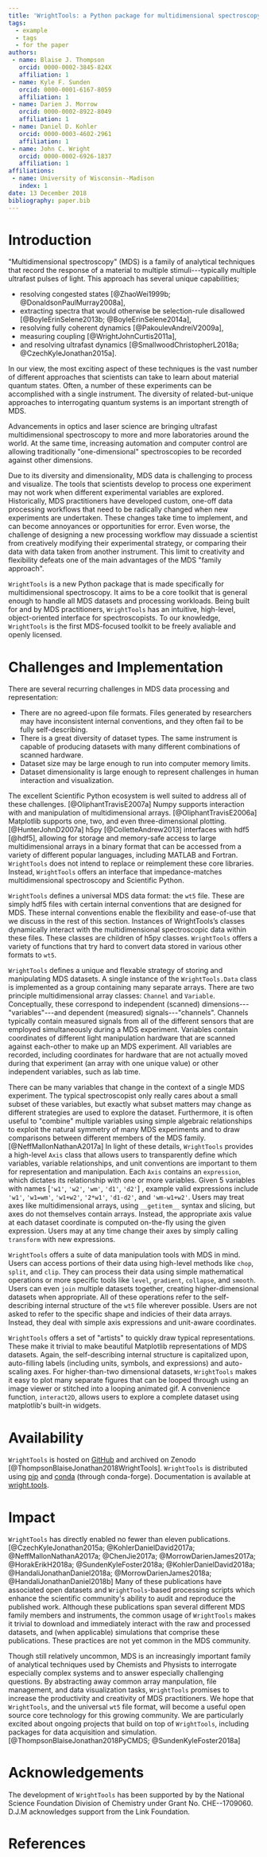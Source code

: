```yaml
---
title: 'WrightTools: a Python package for multidimensional spectroscopy'
tags:
  - example
  - tags
  - for the paper
authors:
 - name: Blaise J. Thompson
   orcid: 0000-0002-3845-824X
   affiliation: 1
 - name: Kyle F. Sunden
   orcid: 0000-0001-6167-8059
   affiliation: 1
 - name: Darien J. Morrow
   orcid: 0000-0002-8922-8049
   affiliation: 1
 - name: Daniel D. Kohler
   orcid: 0000-0003-4602-2961
   affiliation: 1
 - name: John C. Wright
   orcid: 0000-0002-6926-1837
   affiliation: 1
affiliations:
 - name: University of Wisconsin--Madison
   index: 1
date: 13 December 2018
bibliography: paper.bib
---
```


# Introduction

"Multidimensional spectroscopy" (MDS) is a family of analytical techniques that record the response of a material to multiple stimuli---typically multiple ultrafast pulses of light.
This approach has several unique capabilities;

- resolving congested states [@ZhaoWei1999b; @DonaldsonPaulMurray2008a],
- extracting spectra that would otherwise be selection-rule disallowed [@BoyleErinSelene2013b; @BoyleErinSelene2014a],
- resolving fully coherent dynamics [@PakoulevAndreiV2009a],
- measuring coupling [@WrightJohnCurtis2011a],
- and resolving ultrafast dynamics [@SmallwoodChristopherL2018a; @CzechKyleJonathan2015a].

In our view, the most exciting aspect of these techniques is the vast number of different approaches that scientists can take to learn about material quantum states.
Often, a number of these experiments can be accomplished with a single instrument.
The diversity of related-but-unique approaches to interrogating quantum systems is an important strength of MDS.

Advancements in optics and laser science are bringing ultrafast multidimensional spectroscopy to more and more laboratories around the world.
At the same time, increasing automation and computer control are allowing traditionally "one-dimensional" spectroscopies to be recorded against other dimensions.

Due to its diversity and dimensionality, MDS data is challenging to process and visualize.
The tools that scientists develop to process one experiment may not work when different experimental variables are explored.
Historically, MDS practitioners have developed custom, one-off data processing workflows that need to be radically changed when new experiments are undertaken.
These changes take time to implement, and can become annoyances or opportunities for error.
Even worse, the challenge of designing a new processing workflow may dissuade a scientist from creatively modifying their experimental strategy, or comparing their data with data taken from another instrument.
This limit to creativity and flexibility defeats one of the main advantages of the MDS "family approach".

``WrightTools`` is a new Python package that is made specifically for multidimensional spectroscopy.
It aims to be a core toolkit that is general enough to handle all MDS datasets and processing workloads.
Being built for and by MDS practitioners, ``WrightTools`` has an intuitive, high-level, object-oriented interface for spectroscopists.
To our knowledge, ``WrightTools`` is the first MDS-focused toolkit to be freely avaliable and openly licensed.

# Challenges and Implementation

There are several recurring challenges in MDS data processing and representation:

- There are no agreed-upon file formats. Files generated by researchers may have inconsistent internal conventions, and they often fail to be fully self-describing.
- There is a great diversity of dataset types. The same instrument is capable of producing datasets with many different combinations of scanned hardware.
- Dataset size may be large enough to run into computer memory limits.
- Dataset dimensionality is large enough to represent challenges in human interaction and visualization.

The excellent Scientific Python ecosystem is well suited to address all of these challenges. [@OliphantTravisE2007a]
Numpy supports interaction with and manipulation of multidimensional arrays. [@OliphantTravisE2006a]
Matplotlib supports one, two, and even three-dimensional plotting. [@HunterJohnD2007a]
h5py [@ColletteAndrew2013] interfaces with hdf5 [@hdf5], allowing for storage and memory-safe access to large multidimensional arrays in a binary format that can be accessed from a variety of different popular languages, including MATLAB and Fortran.
``WrightTools`` does not intend to replace or reimplement these core libraries.
Instead, ``WrightTools`` offers an interface that impedance-matches multidimensional spectroscopy and Scientific Python.

``WrightTools`` defines a universal MDS data format: the ``wt5`` file.
These are simply hdf5 files with certain internal conventions that are designed for MDS.
These internal conventions enable the flexibility and ease-of-use that we discuss in the rest of this section.
Instances of WrightTools’s classes dynamically interact with the multidimensional spectroscopic data within these files.
These classes are children of h5py classes.
``WrightTools`` offers a variety of functions that try hard to convert data stored in various other formats to ``wt5``.

``WrightTools`` defines a unique and flexable strategy of storing and manipulating MDS datasets.
A single instance of the `WrightTools.Data` class is implemented as a group containing many separate arrays.
There are two principle multidimensional array classes: ``Channel`` and ``Variable``.
Conceptually, these correspond to independent (scanned) dimensions---"variables"---and dependent (measured) signals---"channels".
Channels typically contain measured signals from all of the different sensors that are employed simultaneously during a MDS experiment.
Variables contain coordinates of different light manipulation hardware that are scanned against each-other to make up an MDS experiment.
All variables are recorded, including coordinates for hardware that are not actually moved during that experiment (an array with one unique value) or other independent variables, such as lab time.

There can be many variables that change in the context of a single MDS experiment.
The typical spectroscopist only really cares about a small subset of these variables, but exactly what subset matters may change as different strategies are used to explore the dataset.
Furthermore, it is often useful to "combine" multiple variables using simple algebraic relationships to exploit the natural symmetry of many MDS experiments and to draw comparisons between different members of the MDS family. [@NeffMallonNathanA2017a]
In light of these details, ``WrightTools`` provides a high-level ``Axis`` class that allows users to transparently define which variables, variable relationships, and unit conventions are important to them for representation and manipulation.
Each ``Axis`` contains an ``expression``, which dictates its relationship with one or more variables.
Given 5 variables with names [``'w1'``, ``'w2'``, ``'wm'``, ``'d1'``, ``'d2'``] , example valid expressions include ``'w1'``, ``'w1=wm'``, ``'w1+w2'``, ``'2*w1'``, ``'d1-d2'``, and ``'wm-w1+w2'``.
Users may treat axes like multidimensional arrays, using ``__getitem__`` syntax and slicing, but axes do not themselves contain arrays.
Instead, the appropriate axis value at each dataset coordinate is computed on-the-fly using the given expression.
Users may at any time change their axes by simply calling ``transform`` with new expressions.

``WrightTools`` offers a suite of data manipulation tools with MDS in mind.
Users can access portions of their data using high-level methods like ``chop``, ``split``, and ``clip``.
They can process their data using simple mathematical operations or more specific tools like ``level``, ``gradient``, ``collapse``, and ``smooth``.
Users can even ``join`` multiple datasets together, creating higher-dimensional datasets when appropriate.
All of these operations refer to the self-describing internal structure of the ``wt5`` file wherever possible.
Users are not asked to refer to the specific shape and indicies of their data arrays.
Instead, they deal with simple axis expressions and unit-aware coordinates.

``WrightTools`` offers a set of "artists" to quickly draw typical representations.
These make it trivial to make beautiful Matplotlib representations of MDS datasets.
Again, the self-describing internal structure is capitalized upon, auto-filling labels (including units, symbols, and expressions) and auto-scaling axes.
For higher-than-two dimensional datasets, ``WrightTools`` makes it easy to plot many separate figures that can be looped through using an image viewer or stitched into a looping animated gif.
A convenience function, `interact2D`, allows users to explore a complete dataset using matplotlib's built-in widgets.

# Availability

`WrightTools` is hosted on [GitHub](http://github.com/wright-group/WrightTools/) and archived on Zenodo [@ThompsonBlaiseJonathan2018WrightTools].
`WrightTools` is distributed using [pip](http://pypi.org/project/WrightTools/) and [conda](http://anaconda.org/conda-forge/wrighttools) (through conda-forge).
Documentation is available at [wright.tools](http://wright.tools).

# Impact

`WrightTools` has directly enabled no fewer than eleven publications. [@CzechKyleJonathan2015a; @KohlerDanielDavid2017a; @NeffMallonNathanA2017a; @ChenJie2017a; @MorrowDarienJames2017a; @HorakErikH2018a; @SundenKyleFoster2018a; @KohlerDanielDavid2018a; @HandaliJonathanDaniel2018a; @MorrowDarienJames2018a; @HandaliJonathanDaniel2018b]
Many of these publications have associated open datasets and `WrightTools`-based processing scripts which enhance the scientific community's ability to audit and reproduce the published work.
Although these publications span several different MDS family members and instruments, the common usage of `WrightTools` makes it trivial to download and immediately interact with the raw and processed datasets, and (when applicable) simulations that comprise these publications.
These practices are not yet common in the MDS community.

Though still relatively uncommon, MDS is an increasingly important family of analytical techniques used by Chemists and Physists to interrogate especially complex systems and to answer especially challenging questions.
By abstracting away common array manpulation, file management, and data visualization tasks, `WrightTools` promises to increase the productivity and creativity of MDS practitioners.
We hope that `WrightTools`, and the universal `wt5` file format, will become a useful open source core technology for this growing community.
We are particularly excited about ongoing projects that build on top of `WrightTools`, including packages for data acquisition and simulation. [@ThompsonBlaiseJonathan2018PyCMDS; @SundenKyleFoster2018a]

# Acknowledgements

The development of `WrightTools` has been supported by by the National Science Foundation Division of Chemistry under Grant No. CHE--1709060.
D.J.M acknowledges support from the Link Foundation.

# References
